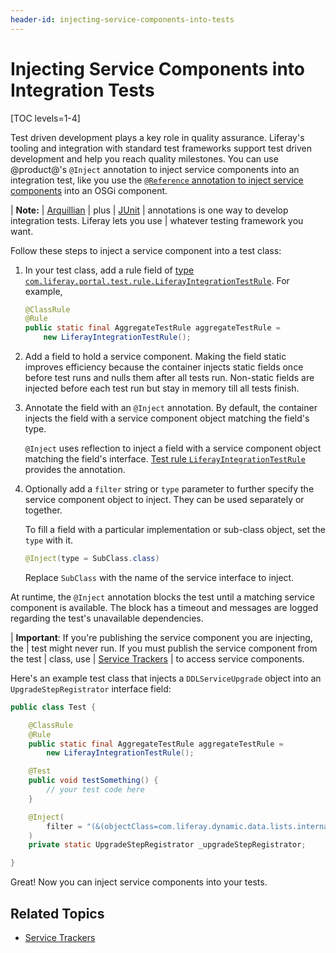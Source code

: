 ```yaml
---
header-id: injecting-service-components-into-tests
---
```


# Injecting Service Components into Integration Tests

[TOC levels=1-4]

Test driven development plays a key role in quality assurance. Liferay's tooling 
and integration with standard test frameworks support test driven development 
and help you reach quality milestones. You can use @product@'s `@Inject` 
annotation to inject service components into an integration test, like you use 
the [`@Reference` annotation to inject service components](/docs/7-2/frameworks/-/knowledge_base/f/declarative-services) 
into an OSGi component. 

| **Note:**
| [Arquillian](http://arquillian.org/) 
| plus 
| [JUnit](https://junit.org) 
| annotations is one way to develop integration tests. Liferay lets you use 
| whatever testing framework you want. 

Follow these steps to inject a service component into a test class:

1.  In your test class, add a rule field of 
    [type `com.liferay.portal.test.rule.LiferayIntegrationTestRule`](@platform-ref@/7.2-latest/javadocs/portal-test-integration/com/liferay/portal/test/rule/LiferayIntegrationTestRule.html).
    For example, 

    ```java
    @ClassRule
    @Rule
    public static final AggregateTestRule aggregateTestRule = 
        new LiferayIntegrationTestRule();
    ```

2.  Add a field to hold a service component. Making the field static improves 
    efficiency because the container injects static fields once before test 
    runs and nulls them after all tests run. Non-static fields are injected 
    before each test run but stay in memory till all tests finish. 

3.  Annotate the field with an `@Inject` annotation. By default, the container 
    injects the field with a service component object matching the field's type. 

    `@Inject` uses reflection to inject a field with a service component object 
    matching the field's interface. 
    [Test rule `LiferayIntegrationTestRule`](@platform-ref@/7.2-latest/javadocs/portal-test-integration/com/liferay/portal/test/rule/LiferayIntegrationTestRule.html) 
    provides the annotation. 

4.  Optionally add a `filter` string or `type` parameter to further specify the 
    service component object to inject. They can be used separately or together. 

    To fill a field with a particular implementation or sub-class object, set 
    the `type` with it. 
    
    ```java
    @Inject(type = SubClass.class)
    ```
    
    Replace `SubClass` with the name of the service interface to inject. 

At runtime, the `@Inject` annotation blocks the test until a matching service 
component is available. The block has a timeout and messages are logged 
regarding the test's unavailable dependencies. 

| **Important**: If you're publishing the service component you are injecting, the 
| test might never run. If you must publish the service component from the test 
| class, use 
| [Service Trackers](/docs/7-2/frameworks/-/knowledge_base/f/using-a-service-tracker) 
| to access service components. 

Here's an example test class that injects a `DDLServiceUpgrade` object into an 
`UpgradeStepRegistrator` interface field:

```java
public class Test {

    @ClassRule
    @Rule
    public static final AggregateTestRule aggregateTestRule = 
        new LiferayIntegrationTestRule();

    @Test
    public void testSomething() {
        // your test code here
    }

    @Inject(
        filter = "(&(objectClass=com.liferay.dynamic.data.lists.internal.upgrade.DDLServiceUpgrade))"
    )
    private static UpgradeStepRegistrator _upgradeStepRegistrator;

}
```

Great! Now you can inject service components into your tests. 

## Related Topics

- [Service Trackers](/docs/7-2/frameworks/-/knowledge_base/f/using-a-service-tracker)
